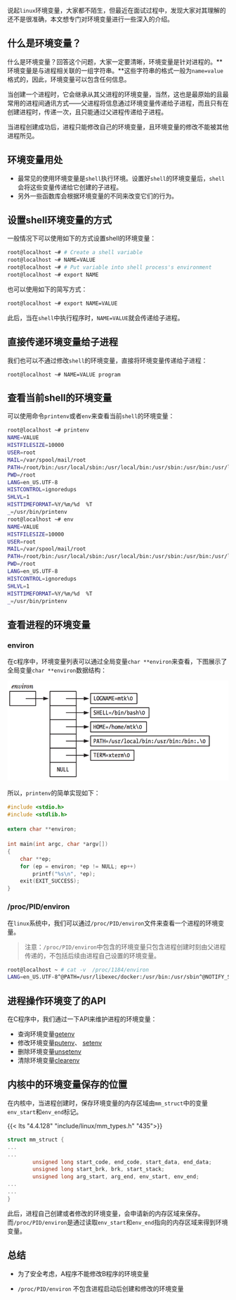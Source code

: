 说起`linux`环境变量，大家都不陌生，但最近在面试过程中，发现大家对其理解的还不是很准确，本文想专门对环境变量进行一些深入的介绍。

<!--more-->

## 什么是环境变量？

什么是环境变量？回答这个问题，大家一定要清晰，环境变量是针对进程的。**环境变量是与进程相关联的一组字符串。**这些字符串的格式一般为`name=value`格式的，因此，环境变量可以包含任何信息。

当创建一个进程时，它会继承从其父进程的环境变量，当然，这也是最原始的且最常用的进程间通讯方式——父进程将信息通过环境变量传递给子进程，而且只有在创建进程时，传递一次，且只能通过父进程传递给子进程。

当进程创建成功后，进程只能修改自己的环境变量，且环境变量的修改不能被其他进程所见。


## 环境变量用处

* 最常见的使用环境变量是`shell`执行环境。设置好`shell`的环境变量后，`shell`会将这些变量传递给它创建的子进程。
* 另外一些函数库会根据环境变量的不同来改变它们的行为。


## 设置shell环境变量的方式

一般情况下可以使用如下的方式设置shell的环境变量：

```bash
root@localhost ~# # Create a shell variable
root@localhost ~# NAME=VALUE
root@localhost ~# # Put variable into shell process's environment
root@localhost ~# export NAME
```

也可以使用如下的简写方式：

```bash
root@localhost ~# export NAME=VALUE
```
此后，当在`shell`中执行程序时，`NAME=VALUE`就会传递给子进程。


## 直接传递环境变量给子进程

我们也可以不通过修改`shell`的环境变量，直接将环境变量传递给子进程：

```
root@localhost ~# NAME=VALUE program
```

## 查看当前shell的环境变量


可以使用命令`printenv`或者`env`来查看当前`shell`的环境变量：
```bash
root@localhost ~# printenv
NAME=VALUE
HISTFILESIZE=10000
USER=root
MAIL=/var/spool/mail/root
PATH=/root/bin:/usr/local/sbin:/usr/local/bin:/usr/sbin:/usr/bin:/usr/local/go/bin:/root/work/go/bin:/root/bin
PWD=/root
LANG=en_US.UTF-8
HISTCONTROL=ignoredups
SHLVL=1
HISTTIMEFORMAT=%Y/%m/%d  %T 
_=/usr/bin/printenv
root@localhost ~# env
NAME=VALUE
HISTFILESIZE=10000
USER=root
MAIL=/var/spool/mail/root
PATH=/root/bin:/usr/local/sbin:/usr/local/bin:/usr/sbin:/usr/bin:/usr/local/go/bin:/root/work/go/bin:/root/bin
PWD=/root
LANG=en_US.UTF-8
HISTCONTROL=ignoredups
SHLVL=1
HISTTIMEFORMAT=%Y/%m/%d  %T 
_=/usr/bin/printenv
```

## 查看进程的环境变量

### environ

在c程序中，环境变量列表可以通过全局变量`char **environ`来查看，下图展示了全局变量`char **environ`数据结构：

![enter description here][1]

所以，`printenv`的简单实现如下：

```c
#include <stdio.h>
#include <stdlib.h>

extern char **environ;

int main(int argc, char *argv[])
{
	char **ep;
	for (ep = environ; *ep != NULL; ep++)
		printf("%s\n", *ep);
	exit(EXIT_SUCCESS);
}
```
### /proc/PID/environ

在`linux`系统中，我们可以通过`/proc/PID/environ`文件来查看一个进程的环境变量。

> 注意：`/proc/PID/environ`中包含的环境变量只包含进程创建时刻由父进程传递的，不包括后续由进程自己设置的环境变量。

```bash
root@localhost ~ # cat -v  /proc/1184/environ 
LANG=en_US.UTF-8^@PATH=/usr/libexec/docker:/usr/bin:/usr/sbin^@NOTIFY_SOCKET=/run/systemd/notify^@GOTRACEBACK=crash^@DOCKER_HTTP_HOST_COMPAT=1^@OPTIONS=--ip-forward=false --selinux-enabled --log-driver=journald --signature-verification=false^@DOCKER_CERT_PATH=/etc/docker^@DOCKER_STORAGE_OPTIONS=--storage-driver overlay2 ^@DOCKER_NETWORK_OPTIONS=^@
```

## 进程操作环境变了的API

在C程序中，我们通过一下API来维护进程的环境变量：

* 查询环境变量[getenv][2]
* 修改环境变量[putenv][3]、 [setenv][4]
* 删除环境变量[unsetenv][5]
* 清除环境变量[clearenv][6]


## 内核中的环境变量保存的位置

在内核中，当进程创建时，保存环境变量的内存区域由`mm_struct`中的变量`env_start`和`env_end`标记。

{{< lts "4.4.128"  "include/linux/mm_types.h"  "435">}}
```c
struct mm_struct {
...
...
        unsigned long start_code, end_code, start_data, end_data;
        unsigned long start_brk, brk, start_stack;
        unsigned long arg_start, arg_end, env_start, env_end;
...
...
}
```
此后，进程自己创建或者修改的环境变量，会申请新的内存区域来保存。而`/proc/PID/environ`是通过读取`env_start`和`env_end`指向的内存区域来得到环境变量。

## 总结

* 为了安全考虑，A程序不能修改B程序的环境变量
* `/proc/PID/environ` 不包含进程启动后创建和修改的环境变量

  [1]: ./environ.png "environ"
  [2]: http://www.man7.org/linux/man-pages/man3/getenv.3.html
  [3]: http://www.man7.org/linux/man-pages/man3/putenv.3.html
  [4]: http://www.man7.org/linux/man-pages/man3/setenv.3.html
  [5]: http://www.man7.org/linux/man-pages/man3/unsetenv.3.html
  [6]: http://www.man7.org/linux/man-pages/man3/clearenv.3.html
